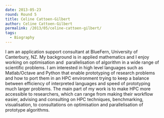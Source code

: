 ```yaml
---
date: 2013-05-23
round: Round 5
title: Celine Cattoen-Gilbert
author: Celine Cattoen-Gilbert
permalink: /2013/05/celine-cattoen-gilbert/
tags:
  - Biography
---
```

I am an application support consultant at BlueFern, University of Canterbury, NZ. My background is in applied mathematics and I enjoy working on optimisation and  parallelisation of algorithm in a wide range of scientific problems. I am interested in high level languages such as Matlab/Octave and Python that enable prototyping of research problems and how to port them in an HPC environment trying to keep a balance between efficiency of interpreted languages and speed of prototyping much larger problems. The main part of my work is to make HPC more accessible to researchers, which can range from making their workflow easier, advising and consulting on HPC techniques, benchmarking, visualisation, to consultations on optimisation and parallelisation of prototype algorithms.
